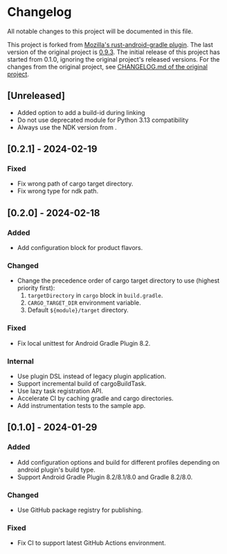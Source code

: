 # Changelog

All notable changes to this project will be documented in this file.

This project is forked from
[Mozilla's rust-android-gradle plugin](https://github.com/mozilla/rust-android-gradle).
The last version of the original project is
[0.9.3](https://github.com/mozilla/rust-android-gradle/commit/4fba4b9db16d56ba4e4f9aef2c028a4c2d6a9126).
The initial release of this project has started from 0.1.0, ignoring the original project's released versions.
For the changes from the original project,
see [CHANGELOG.md of the original project](https://github.com/mozilla/rust-android-gradle/blob/4fba4b9db16d56ba4e4f9aef2c028a4c2d6a9126/CHANGELOG.md).

## [Unreleased]

- Added option to add a build-id during linking
- Do not use deprecated  module for Python 3.13 compatibility
- Always use the NDK version from .

## [0.2.1] - 2024-02-19

### Fixed

- Fix wrong path of cargo target directory.
- Fix wrong type for ndk path.

## [0.2.0] - 2024-02-18

### Added

- Add configuration block for product flavors.

### Changed

- Change the precedence order of cargo target directory to use (highest priority first):
  1. `targetDirectory` in `cargo` block in `build.gradle`.
  2. `CARGO_TARGET_DIR` environment variable.
  3. Default `${module}/target` directory.

### Fixed

- Fix local unittest for Android Gradle Plugin 8.2.

### Internal

- Use plugin DSL instead of legacy plugin application.
- Support incremental build of cargoBuildTask.
- Use lazy task registration API.
- Accelerate CI by caching gradle and cargo directories.
- Add instrumentation tests to the sample app.

## [0.1.0] - 2024-01-29

### Added

- Add configuration options and build for different profiles depending on android plugin's build type.
- Support Android Gradle Plugin 8.2/8.1/8.0 and Gradle 8.2/8.0.

### Changed

- Use GitHub package registry for publishing.

### Fixed

- Fix CI to support latest GitHub Actions environment.
